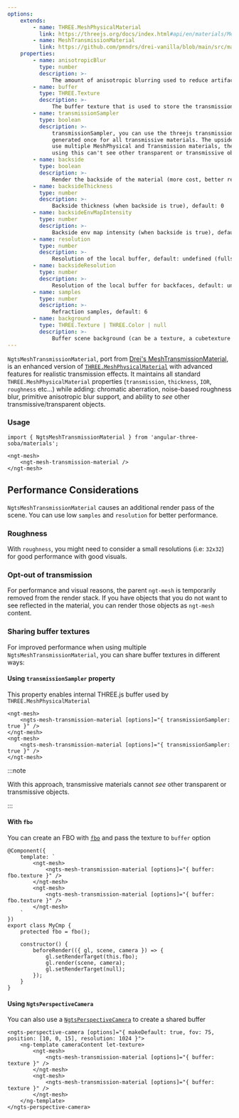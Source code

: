 ```yaml
---
options:
    extends:
        - name: THREE.MeshPhysicalMaterial
          link: https://threejs.org/docs/index.html#api/en/materials/MeshPhysicalMaterial
        - name: MeshTransmissionMaterial
          link: https://github.com/pmndrs/drei-vanilla/blob/main/src/materials/MeshTransmissionMaterial.ts
    properties:
        - name: anisotropicBlur
          type: number
          description: >-
              The amount of anisotropic blurring used to reduce artifacts.
        - name: buffer
          type: THREE.Texture
          description: >-
              The buffer texture that is used to store the transmission data.
        - name: transmissionSampler
          type: boolean
          description: >-
              transmissionSampler, you can use the threejs transmission sampler texture that is
              generated once for all transmissive materials. The upside is that it can be faster if you
              use multiple MeshPhysical and Transmission materials, the downside is that transmissive materials
              using this can't see other transparent or transmissive objects, default: false
        - name: backside
          type: boolean
          description: >-
              Render the backside of the material (more cost, better results), default: false
        - name: backsideThickness
          type: number
          description: >-
              Backside thickness (when backside is true), default: 0
        - name: backsideEnvMapIntensity
          type: number
          description: >-
              Backside env map intensity (when backside is true), default: 1
        - name: resolution
          type: number
          description: >-
              Resolution of the local buffer, default: undefined (fullscreen)
        - name: backsideResolution
          type: number
          description: >-
              Resolution of the local buffer for backfaces, default: undefined (fullscreen)
        - name: samples
          type: number
          description: >-
              Refraction samples, default: 6
        - name: background
          type: THREE.Texture | THREE.Color | null
          description: >-
              Buffer scene background (can be a texture, a cubetexture or a color), default: null
---
```


`NgtsMeshTransmissionMaterial`, port from [Drei's MeshTransmissionMaterial](https://drei.docs.pmnd.rs/shaders/mesh-transmission-material), is an enhanced version of [`THREE.MeshPhysicalMaterial`](https://threejs.org/docs/index.html#api/en/materials/MeshPhysicalMaterial) with advanced features for realistic transmission effects. It maintains all standard `THREE.MeshPhysicalMaterial` properties (`transmission`, `thickness`, `IOR`, `roughness` etc...) while adding: chromatic aberration, noise-based roughness blur, primitive anisotropic blur support, and ability to _see_ other transmissive/transparent objects.

### Usage

```angular-ts
import { NgtsMeshTransmissionMaterial } from 'angular-three-soba/materials';
```

```angular-html
<ngt-mesh>
    <ngt-mesh-transmission-material />
</ngt-mesh>
```

## Performance Considerations

`NgtsMeshTransmissionMaterial` causes an additional render pass of the scene. You can use low `samples` and `resolution` for better performance.

### Roughness

With `roughness`, you might need to consider a small resolutions (i.e: `32x32`) for good performance with good visuals.

### Opt-out of transmission

For performance and visual reasons, the parent `ngt-mesh` is temporarily removed from the render stack. If you have objects that you do not want to see reflected in the material, you can render those objects as `ngt-mesh` content.

### Sharing buffer textures

For improved performance when using multiple `NgtsMeshTransmissionMaterial`, you can share buffer textures in different ways:

#### Using `transmissionSampler` property

This property enables internal THREE.js buffer used by `THREE.MeshPhysicalMaterial`

```angular-html
<ngt-mesh>
    <ngts-mesh-transmission-material [options]="{ transmissionSampler: true }" />
</ngt-mesh>
<ngt-mesh>
    <ngts-mesh-transmission-material [options]="{ transmissionSampler: true }" />
</ngt-mesh>
```

:::note

With this approach, transmissive materials cannot _see_ other transparent or transmissive objects.

:::

#### With `fbo`

You can create an FBO with [`fbo`](/reference/soba/misc/fbo) and pass the texture to `buffer` option

```angular-ts
@Component({
    template: `
        <ngt-mesh>
            <ngts-mesh-transmission-material [options]="{ buffer: fbo.texture }" />
        </ngt-mesh>
        <ngt-mesh>
            <ngts-mesh-transmission-material [options]="{ buffer: fbo.texture }" />
        </ngt-mesh>
    `
})
export class MyCmp {
    protected fbo = fbo();

    constructor() {
        beforeRender(({ gl, scene, camera }) => {
            gl.setRenderTarget(this.fbo);
            gl.render(scene, camera);
            gl.setRenderTarget(null);
        });
    }
}
```

#### Using `NgtsPerspectiveCamera`

You can also use a [`NgtsPerspectiveCamera`](/reference/soba/cameras/perspective-camera) to create a shared buffer

```angular-html
<ngts-perspective-camera [options]="{ makeDefault: true, fov: 75, position: [10, 0, 15], resolution: 1024 }">
    <ng-template cameraContent let-texture>
        <ngt-mesh>
            <ngts-mesh-transmission-material [options]="{ buffer: texture }" />
        </ngt-mesh>
        <ngt-mesh>
            <ngts-mesh-transmission-material [options]="{ buffer: texture }" />
        </ngt-mesh>
    </ng-template>
</ngts-perspective-camera>
```
